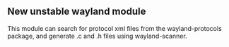 ## New unstable wayland module

This module can search for protocol xml files from the wayland-protocols
package, and generate .c and .h files using wayland-scanner.
